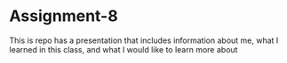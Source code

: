 # Assignment-8
This is repo has a presentation that includes information about me, what I learned in this class, and what I would like to learn more about
